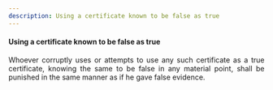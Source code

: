```yaml
---
description: Using a certificate known to be false as true
---
```


#### Using a certificate known to be false as true
<div style="text-align: justify">

Whoever corruptly uses or attempts to use any such certificate as a true certificate, knowing the same to be false in any material point, shall be punished in the same manner as if he gave false evidence.

</div>

